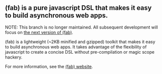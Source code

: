 ## (fab) is a pure javascript DSL that makes it easy to build asynchronous web apps.

NOTE: This branch is no longer maintained. All subsequent development will focus on [the next version of (fab)](http://github.com/jed/fab/tree/v3).

(fab) is a lightweight (~2KB minified and gzipped) toolkit that makes it easy to build asynchronous web apps. It takes advantage of the flexibility of javascript to create a concise DSL without pre-compilation or magic scope hackery.

For more information, see the [(fab) website](http://fabjs.org).